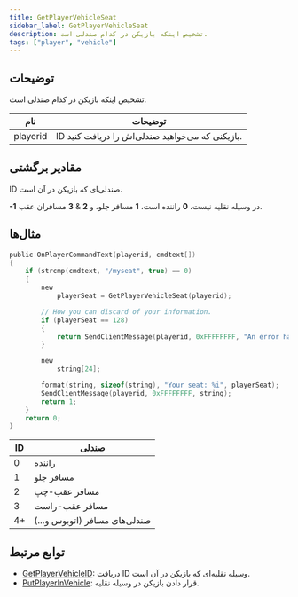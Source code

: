 ```yaml
---
title: GetPlayerVehicleSeat
sidebar_label: GetPlayerVehicleSeat
description: تشخیص اینکه بازیکن در کدام صندلی است.
tags: ["player", "vehicle"]
---
```


## توضیحات

تشخیص اینکه بازیکن در کدام صندلی است.

| نام     | توضیحات                                       |
| -------- | ------------------------------------------------- |
| playerid | ID بازیکنی که می‌خواهید صندلی‌اش را دریافت کنید. |

## مقادیر برگشتی

ID صندلی‌ای که بازیکن در آن است.

**-1** در وسیله نقلیه نیست، **0** راننده است، **1** مسافر جلو، و **2** & **3** مسافران عقب.

## مثال‌ها

```c
public OnPlayerCommandText(playerid, cmdtext[])
{
    if (strcmp(cmdtext, "/myseat", true) == 0)
    {
        new
            playerSeat = GetPlayerVehicleSeat(playerid);

        // How you can discard of your information.
        if (playerSeat == 128)
        {
            return SendClientMessage(playerid, 0xFFFFFFFF, "An error has prevented us from returning the seat ID.");
        }

        new
            string[24];

        format(string, sizeof(string), "Your seat: %i", playerSeat);
        SendClientMessage(playerid, 0xFFFFFFFF, string);
        return 1;
    }
    return 0;
}
```

| ID  | صندلی                         |
| --- | ---------------------------- |
| 0   | راننده                       |
| 1   | مسافر جلو              |
| 2   | مسافر عقب-چپ          |
| 3   | مسافر عقب-راست         |
| 4+  | صندلی‌های مسافر (اتوبوس و...) |

## توابع مرتبط

- [GetPlayerVehicleID](GetPlayerVehicleID): دریافت ID وسیله نقلیه‌ای که بازیکن در آن است.
- [PutPlayerInVehicle](PutPlayerInVehicle): قرار دادن بازیکن در وسیله نقلیه.